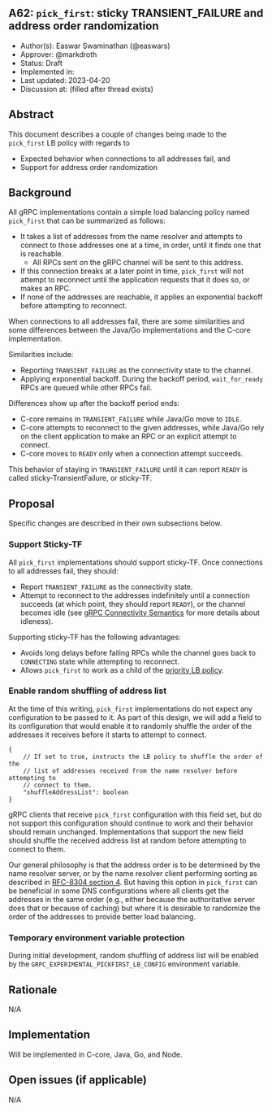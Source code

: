 A62: `pick_first`: sticky TRANSIENT_FAILURE and address order randomization 
----
* Author(s): Easwar Swaminathan (@easwars)
* Approver: @markdroth
* Status: Draft
* Implemented in:
* Last updated: 2023-04-20
* Discussion at: <google group thread> (filled after thread exists)

## Abstract

This document describes a couple of changes being made to the `pick_first` LB
policy with regards to
- Expected behavior when connections to all addresses fail, and
- Support for address order randomization

## Background

All gRPC implementations contain a simple load balancing policy named
`pick_first` that can be summarized as follows:
- It takes a list of addresses from the name resolver and attempts to connect to
  those addresses one at a time, in order, until it finds one that is reachable.
  - All RPCs sent on the gRPC channel will be sent to this address.
- If this connection breaks at a later point in time, `pick_first` will not
  attempt to reconnect until the application requests that it does so, or makes
  an RPC.
- If none of the addresses are reachable, it applies an exponential backoff
  before attempting to reconnect.

When connections to all addresses fail, there are some similarities and some
differences between the Java/Go implementations and the C-core implementation.

Similarities include:
- Reporting `TRANSIENT_FAILURE` as the connectivity state to the channel.
- Applying exponential backoff. During the backoff period, `wait_for_ready` RPCs
  are queued while other RPCs fail.

Differences show up after the backoff period ends:
- C-core remains in `TRANSIENT_FAILURE` while Java/Go move to `IDLE`.
- C-core attempts to reconnect to the given addresses, while Java/Go rely on the
  client application to make an RPC or an explicit attempt to connect.
- C-core moves to `READY` only when a connection attempt succeeds.

This behavior of staying in `TRANSIENT_FAILURE` until it can report `READY` is
called sticky-TransientFailure, or sticky-TF.

## Proposal

Specific changes are described in their own subsections below.

### Support Sticky-TF

All `pick_first` implementations should support sticky-TF. Once connections to
all addresses fail, they should:
- Report `TRANSIENT_FAILURE` as the connectivity state.
- Attempt to reconnect to the addresses indefinitely until a connection succeeds
  (at which point, they should report `READY`), or the channel becomes idle (see
  [gRPC Connectivity Semantics](1) for more details about idleness).

Supporting sticky-TF has the following advantages:
- Avoids long delays before failing RPCs while the channel goes back to
  `CONNECTING` state while attempting to reconnect.
- Allows `pick_first` to work as a child of the [priority LB policy](2).

[1]: https://github.com/grpc/grpc/blob/master/doc/connectivity-semantics-and-api.md
[2]: https://github.com/grpc/proposal/blob/master/A56-priority-lb-policy.md

### Enable random shuffling of address list

At the time of this writing, `pick_first` implementations do not expect any
configuration to be passed to it. As part of this design, we will add a field to
its configuration that would enable it to randomly shuffle the order of the
addresses it receives before it starts to attempt to connect.

```
{
    // If set to true, instructs the LB policy to shuffle the order of the
    // list of addresses received from the name resolver before attempting to
    // connect to them.
    "shuffleAddressList": boolean
}
```

gRPC clients that receive `pick_first` configuration with this field set, but do
not support this configuration should continue to work and their behavior should
remain unchanged. Implementations that support the new field should shuffle the
received address list at random before attempting to connect to them.

Our general philosophy is that the address order is to be determined by the name
resolver server, or by the name resolver client performing sorting as described
in [RFC-8304 section 4](https://www.rfc-editor.org/rfc/rfc8305#section-4). But
having this option in `pick_first` can be beneficial in some DNS configurations
where all clients get the addresses in the same order (e.g., either because the
authoritative server does that or because of caching) but where it is desirable
to randomize the order of the addresses to provide better load balancing.

### Temporary environment variable protection

During initial development, random shuffling of address list will be enabled by
the `GRPC_EXPERIMENTAL_PICKFIRST_LB_CONFIG` environment variable.

## Rationale

N/A


## Implementation

Will be implemented in C-core, Java, Go, and Node.

## Open issues (if applicable)

N/A
